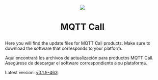 <p align="center">
  <img src="https://surix.net/images/logo-scrolled.png" />
</p>

# <p align="center">MQTT Call</p>

Here you will find the update files for MQTT Call products. Make sure to download the software that corresponds to your platform.

Aquí encontrará los archivos de actualización para productos MQTT Call. Asegúrese de descargar el software correspondiente a su plataforma.

Latest version: [v0.1.9-463]([https://github.com/surixArg/mqtt_call/tree/main/v0.1.9-463])
